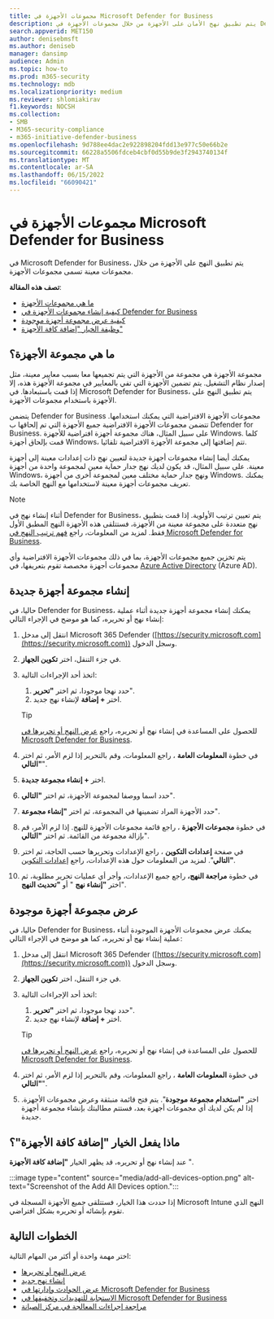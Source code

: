 ```yaml
---
title: مجموعات الأجهزة في Microsoft Defender for Business
description: يتم تطبيق نهج الأمان على الأجهزة من خلال مجموعات الأجهزة في Defender for Business.
search.appverid: MET150
author: denisebmsft
ms.author: deniseb
manager: dansimp
audience: Admin
ms.topic: how-to
ms.prod: m365-security
ms.technology: mdb
ms.localizationpriority: medium
ms.reviewer: shlomiakirav
f1.keywords: NOCSH
ms.collection:
- SMB
- M365-security-compliance
- m365-initiative-defender-business
ms.openlocfilehash: 9d788ee4dac2e922898204fdd13e977c50e66b2e
ms.sourcegitcommit: 66228a5506fdceb4cbf0d55b9de3f2943740134f
ms.translationtype: MT
ms.contentlocale: ar-SA
ms.lasthandoff: 06/15/2022
ms.locfileid: "66090421"
---
```

# <a name="device-groups-in-microsoft-defender-for-business"></a>مجموعات الأجهزة في Microsoft Defender for Business

في Microsoft Defender for Business، يتم تطبيق النهج على الأجهزة من خلال مجموعات معينة تسمى مجموعات الأجهزة. 

**تصف هذه المقالة**:  

- [ما هي مجموعات الأجهزة](#what-is-a-device-group)   
- [كيفية إنشاء مجموعات الأجهزة في Defender for Business](#create-a-new-device-group)
- [كيفية عرض مجموعة أجهزة موجودة](#view-an-existing-device-group)
- [وظيفة الخيار "إضافة كافة الأجهزة"](#what-does-the-add-all-devices-option-do)


## <a name="what-is-a-device-group"></a>ما هي مجموعة الأجهزة؟

مجموعة الأجهزة هي مجموعة من الأجهزة التي يتم تجميعها معا بسبب معايير معينة، مثل إصدار نظام التشغيل. يتم تضمين الأجهزة التي تفي بالمعايير في مجموعة الأجهزة هذه، إلا إذا قمت باستبعادها. في Microsoft Defender for Business، يتم تطبيق النهج على الأجهزة باستخدام مجموعات الأجهزة.

يتضمن Defender for Business مجموعات الأجهزة الافتراضية التي يمكنك استخدامها. تتضمن مجموعات الأجهزة الافتراضية جميع الأجهزة التي تم إلحاقها ب Defender for Business. على سبيل المثال، هناك مجموعة أجهزة افتراضية للأجهزة Windows. كلما قمت بإلحاق أجهزة Windows، تتم إضافتها إلى مجموعة الأجهزة الافتراضية تلقائيا.

يمكنك أيضا إنشاء مجموعات أجهزة جديدة لتعيين نهج ذات إعدادات معينة إلى أجهزة معينة. على سبيل المثال، قد يكون لديك نهج جدار حماية معين لمجموعة واحدة من أجهزة Windows، ونهج جدار حماية مختلف معين لمجموعة أخرى من أجهزة Windows. يمكنك تعريف مجموعات أجهزة معينة لاستخدامها مع النهج الخاصة بك.

> [!NOTE]
> أثناء إنشاء نهج في Defender for Business، يتم تعيين ترتيب الأولوية. إذا قمت بتطبيق نهج متعددة على مجموعة معينة من الأجهزة، فستتلقى هذه الأجهزة النهج المطبق الأول فقط. لمزيد من المعلومات، راجع [فهم ترتيب النهج في Microsoft Defender for Business](mdb-policy-order.md).

يتم تخزين جميع مجموعات الأجهزة، بما في ذلك مجموعات الأجهزة الافتراضية وأي مجموعات أجهزة مخصصة تقوم بتعريفها، في [Azure Active Directory](/azure/active-directory/fundamentals/active-directory-whatis) (Azure AD).

## <a name="create-a-new-device-group"></a>إنشاء مجموعة أجهزة جديدة

حاليا، في Defender for Business، يمكنك إنشاء مجموعة أجهزة جديدة أثناء عملية إنشاء نهج أو تحريره، كما هو موضح في الإجراء التالي: 

1. انتقل إلى مدخل Microsoft 365 Defender ([https://security.microsoft.com](https://security.microsoft.com)) وسجل الدخول.

2. في جزء التنقل، اختر **تكوين الجهاز**. 

3. اتخذ أحد الإجراءات التالية:

    1. حدد نهجا موجودا، ثم اختر **"تحرير**".
    2. اختر **+ إضافة** لإنشاء نهج جديد.

    > [!TIP]
    > للحصول على المساعدة في إنشاء نهج أو تحريره، راجع [عرض النهج أو تحريرها في Microsoft Defender for Business](mdb-view-edit-policies.md).

4. في خطوة **المعلومات العامة** ، راجع المعلومات، وقم بالتحرير إذا لزم الأمر، ثم اختر **"التالي**".

5. اختر **+ إنشاء مجموعة جديدة**. 

6. حدد اسما ووصفا لمجموعة الأجهزة، ثم اختر **"التالي**".

7. حدد الأجهزة المراد تضمينها في المجموعة، ثم اختر **"إنشاء مجموعة**".

8. في خطوة **مجموعات الأجهزة** ، راجع قائمة مجموعات الأجهزة للنهج. إذا لزم الأمر، قم بإزالة مجموعة من القائمة. ثم اختر **"التالي**".

9. في صفحة **إعدادات التكوين** ، راجع الإعدادات وتحريرها حسب الحاجة، ثم اختر **"التالي**". لمزيد من المعلومات حول هذه الإعدادات، راجع [إعدادات التكوين](mdb-next-gen-configuration-settings.md).

10. في خطوة **مراجعة النهج،** راجع جميع الإعدادات، وأجر أي عمليات تحرير مطلوبة، ثم اختر **"إنشاء نهج** " أو **"تحديث النهج**".

## <a name="view-an-existing-device-group"></a>عرض مجموعة أجهزة موجودة

حاليا، في Defender for Business، يمكنك عرض مجموعات الأجهزة الموجودة أثناء عملية إنشاء نهج أو تحريره، كما هو موضح في الإجراء التالي: 

1. انتقل إلى مدخل Microsoft 365 Defender ([https://security.microsoft.com](https://security.microsoft.com)) وسجل الدخول.

2. في جزء التنقل، اختر **تكوين الجهاز**. 

3. اتخذ أحد الإجراءات التالية:

    1. حدد نهجا موجودا، ثم اختر **"تحرير**".
    2. اختر **+ إضافة** لإنشاء نهج جديد.

    > [!TIP]
    > للحصول على المساعدة في إنشاء نهج أو تحريره، راجع [عرض النهج أو تحريرها في Microsoft Defender for Business](mdb-view-edit-policies.md).

4. في خطوة **المعلومات العامة** ، راجع المعلومات، وقم بالتحرير إذا لزم الأمر، ثم اختر **"التالي**".

5. اختر **"استخدام مجموعة موجودة**". يتم فتح قائمة منبثقة وعرض مجموعات الأجهزة. إذا لم يكن لديك أي مجموعات أجهزة بعد، فستتم مطالبتك بإنشاء مجموعة أجهزة جديدة.

## <a name="what-does-the-add-all-devices-option-do"></a>ماذا يفعل الخيار "إضافة كافة الأجهزة"؟

عند إنشاء نهج أو تحريره، قد يظهر الخيار **"إضافة كافة الأجهزة** ".

:::image type="content" source="media/add-all-devices-option.png" alt-text="Screenshot of the Add All Devices option.":::

إذا حددت هذا الخيار، فستتلقى جميع الأجهزة المسجلة في Microsoft Intune النهج الذي تقوم بإنشائه أو تحريره بشكل افتراضي. 

## <a name="next-steps"></a>الخطوات التالية

اختر مهمة واحدة أو أكثر من المهام التالية:

- [عرض النهج أو تحريرها](mdb-view-edit-policies.md)
- [إنشاء نهج جديد](mdb-create-new-policy.md)
- [عرض الحوادث وإدارتها في Microsoft Defender for Business](mdb-view-manage-incidents.md)
- [الاستجابة للتهديدات وتخفيفها في Microsoft Defender for Business](mdb-respond-mitigate-threats.md)
- [مراجعة إجراءات المعالجة في مركز الصيانة](mdb-review-remediation-actions.md)